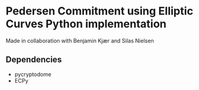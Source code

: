 # Pedersen Commitment using Elliptic Curves Python implementation

Made in collaboration with Benjamin Kjær and Silas Nielsen 

## Dependencies 
* pycryptodome
* ECPy 
